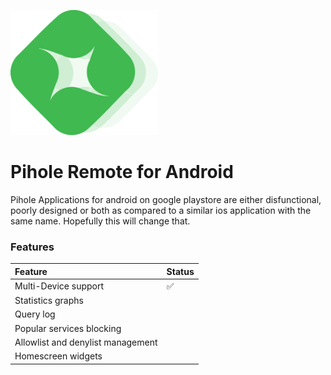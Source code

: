<p align="start">
  <img src="https://github.com/Inffinite/pihole-remote/blob/main/remote%20logo%20transparent.png?raw=true" height="200">
</p>

# Pihole Remote for Android

Pihole Applications for android on google playstore are either disfunctional, poorly designed or both as compared to a similar ios application with the same name. Hopefully this will change that.

### Features

| Feature | Status |
| :--- | :--- |
| Multi-Device support | :white_check_mark: |
| Statistics graphs |  |
| Query log |  |
| Popular services blocking |  |
| Allowlist and denylist management |  |
| Homescreen widgets |  |


